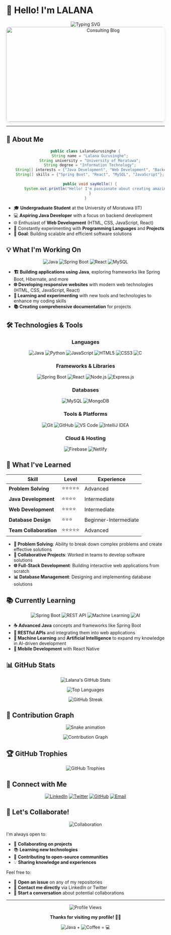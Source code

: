 # 👋 Hello! I'm LALANA

<div align="center">
  <img src="https://readme-typing-svg.herokuapp.com?font=Fira+Code&weight=500&size=28&pause=1000&color=4F46E5&center=true&vCenter=true&width=435&lines=Welcome+to+my+GitHub!;I'm+a+Java+Developer;I+love+Web+Development;Let's+connect!%F0%9F%98%8A" alt="Typing SVG" />
</div>

<div align="center">
  <img src="https://www.mytaskpanel.com/wp-content/uploads/2023/04/consulting-blog-09.webp" alt="Consulting Blog" width="600" height="300" style="border-radius: 10px; box-shadow: 0 4px 8px rgba(0,0,0,0.1);" />
</div>

---

## 🚀 About Me

<div align="center">
  
  ```java
  public class LalanaGurusinghe {
      String name = "Lalana Gurusinghe";
      String university = "University of Moratuwa";
      String degree = "Information Technology";
      String[] interests = {"Java Development", "Web Development", "Backend Systems"};
      String[] skills = {"Spring Boot", "React", "MySQL", "JavaScript"};
      
      public void sayHello() {
          System.out.println("Hello! I'm passionate about creating amazing software! 🚀");
      }
  }
  ```

</div>

- 🎓 **Undergraduate Student** at the University of Moratuwa (IT)
- 💻 **Aspiring Java Developer** with a focus on backend development
- 🌐 Enthusiast of **Web Development** (HTML, CSS, JavaScript, React)
- 🔧 Constantly experimenting with **Programming Languages** and **Projects**
- 🎯 **Goal**: Building scalable and efficient software solutions

## 💡 What I'm Working On

<div align="center">
  
  ![Java](https://img.shields.io/badge/Java-ED8B00?style=for-the-badge&logo=java&logoColor=white)
  ![Spring Boot](https://img.shields.io/badge/Spring_Boot-6DB33F?style=for-the-badge&logo=spring-boot&logoColor=white)
  ![React](https://img.shields.io/badge/React-20232A?style=for-the-badge&logo=react&logoColor=61DAFB)
  ![MySQL](https://img.shields.io/badge/MySQL-00000F?style=for-the-badge&logo=mysql&logoColor=white)
  
</div>

- **🏗️ Building applications using Java**, exploring frameworks like Spring Boot, Hibernate, and more
- **🌐 Developing responsive websites** with modern web technologies (HTML, CSS, JavaScript, React)
- **🔬 Learning and experimenting** with new tools and technologies to enhance my coding skills
- **📚 Creating comprehensive documentation** for projects

## 🛠️ Technologies & Tools

<div align="center">
  
  ### Languages
  ![Java](https://img.shields.io/badge/Java-ED8B00?style=for-the-badge&logo=java&logoColor=white)
  ![Python](https://img.shields.io/badge/Python-FFD43B?style=for-the-badge&logo=python&logoColor=blue)
  ![JavaScript](https://img.shields.io/badge/JavaScript-323330?style=for-the-badge&logo=javascript&logoColor=F7DF1E)
  ![HTML5](https://img.shields.io/badge/HTML5-E34F26?style=for-the-badge&logo=html5&logoColor=white)
  ![CSS3](https://img.shields.io/badge/CSS3-1572B6?style=for-the-badge&logo=css3&logoColor=white)
  ![C](https://img.shields.io/badge/C-00599C?style=for-the-badge&logo=c&logoColor=white)
  
  ### Frameworks & Libraries
  ![Spring Boot](https://img.shields.io/badge/Spring_Boot-6DB33F?style=for-the-badge&logo=spring-boot&logoColor=white)
  ![React](https://img.shields.io/badge/React-20232A?style=for-the-badge&logo=react&logoColor=61DAFB)
  ![Node.js](https://img.shields.io/badge/Node.js-339933?style=for-the-badge&logo=nodedotjs&logoColor=white)
  ![Express.js](https://img.shields.io/badge/Express.js-000000?style=for-the-badge&logo=express&logoColor=white)
  
  ### Databases
  ![MySQL](https://img.shields.io/badge/MySQL-00000F?style=for-the-badge&logo=mysql&logoColor=white)
  ![MongoDB](https://img.shields.io/badge/MongoDB-4EA94B?style=for-the-badge&logo=mongodb&logoColor=white)
  
  ### Tools & Platforms
  ![Git](https://img.shields.io/badge/Git-F05032?style=for-the-badge&logo=git&logoColor=white)
  ![GitHub](https://img.shields.io/badge/GitHub-100000?style=for-the-badge&logo=github&logoColor=white)
  ![VS Code](https://img.shields.io/badge/Visual_Studio_Code-007ACC?style=for-the-badge&logo=visual-studio-code&logoColor=white)
  ![IntelliJ IDEA](https://img.shields.io/badge/IntelliJ_IDEA-000000?style=for-the-badge&logo=intellij-idea&logoColor=white)
  
  ### Cloud & Hosting
  ![Firebase](https://img.shields.io/badge/Firebase-FFCA28?style=for-the-badge&logo=firebase&logoColor=black)
  ![Netlify](https://img.shields.io/badge/Netlify-00C7B7?style=for-the-badge&logo=netlify&logoColor=white)
  
</div>

## 🌟 What I've Learned

<div align="center">
  
  | Skill | Level | Experience |
  |-------|-------|------------|
  | **Problem Solving** | ⭐⭐⭐⭐⭐ | Advanced |
  | **Java Development** | ⭐⭐⭐⭐ | Intermediate |
  | **Web Development** | ⭐⭐⭐⭐ | Intermediate |
  | **Database Design** | ⭐⭐⭐ | Beginner-Intermediate |
  | **Team Collaboration** | ⭐⭐⭐⭐⭐ | Advanced |
  
</div>

- **🧩 Problem Solving**: Ability to break down complex problems and create effective solutions
- **🤝 Collaborative Projects**: Worked in teams to develop software solutions
- **🌐 Full-Stack Development**: Building interactive web applications from scratch
- **📊 Database Management**: Designing and implementing database solutions

## 📚 Currently Learning

<div align="center">
  
  ![Spring Boot](https://img.shields.io/badge/Spring_Boot-6DB33F?style=for-the-badge&logo=spring-boot&logoColor=white)
  ![REST API](https://img.shields.io/badge/REST_API-FF6B6B?style=for-the-badge&logo=rest&logoColor=white)
  ![Machine Learning](https://img.shields.io/badge/Machine_Learning-FF6B6B?style=for-the-badge&logo=machine-learning&logoColor=white)
  ![AI](https://img.shields.io/badge/AI-FF6B6B?style=for-the-badge&logo=ai&logoColor=white)
  
</div>

- **☕ Advanced Java** concepts and frameworks like Spring Boot
- **🔗 RESTful APIs** and integrating them into web applications
- **🤖 Machine Learning** and **Artificial Intelligence** to expand my knowledge in AI-driven development
- **📱 Mobile Development** with React Native

## 📊 GitHub Stats

<div align="center">
  
  ![Lalana's GitHub Stats](https://github-readme-stats.vercel.app/api?username=LalalnaGurusinghe&show_icons=true&theme=radical&hide_border=true&bg_color=0D1117&title_color=4F46E5&icon_color=4F46E5&text_color=FFFFFF&count_private=true&hide=prs)
  
  ![Top Languages](https://github-readme-stats.vercel.app/api/top-langs/?username=LalalnaGurusinghe&layout=compact&theme=radical&hide_border=true&bg_color=0D1117&title_color=4F46E5&text_color=FFFFFF&langs_count=6)
  
  ![GitHub Streak](https://github-readme-streak-stats.herokuapp.com/?user=LalalnaGurusinghe&theme=radical&hide_border=true&background=0D1117&stroke=4F46E5&ring=4F46E5&fire=4F46E5&currStreakNum=FFFFFF&currStreakLabel=4F46E5&sideNums=FFFFFF&sideLabels=FFFFFF&dates=FFFFFF)
  
</div>

## 🎯 Contribution Graph

<div align="center">
  
  <!-- Snake Animation -->
  ![Snake animation](https://github.com/LalalnaGurusinghe/LalalnaGurusinghe/blob/output/github-contribution-grid-snake.svg)
  
  <!-- Contribution Graph -->
  ![Contribution Graph](https://github-readme-activity-graph.vercel.app/graph?username=LalalnaGurusinghe&theme=react-dark&hide_border=true&area=true&color=4F46E5&point=4F46E5&line=4F46E5&area_color=4F46E5&area_alpha=0.1)
  
</div>

## 🏆 GitHub Trophies

<div align="center">
  
  ![GitHub Trophies](https://github-profile-trophy.vercel.app/?username=LalalnaGurusinghe&theme=radical&no-frame=true&no-bg=false&margin-w=4&row=1&column=7)
  
</div>

## 🤝 Connect with Me

<div align="center">
  
  [![LinkedIn](https://img.shields.io/badge/LinkedIn-0077B5?style=for-the-badge&logo=linkedin&logoColor=white)](https://www.linkedin.com/in/lalana-gurusinghe-200bbb277/)
  [![Twitter](https://img.shields.io/badge/Twitter-1DA1F2?style=for-the-badge&logo=twitter&logoColor=white)](https://twitter.com/LGurusingh54853)
  [![GitHub](https://img.shields.io/badge/GitHub-100000?style=for-the-badge&logo=github&logoColor=white)](https://github.com/LalalnaGurusinghe)
  [![Email](https://img.shields.io/badge/Gmail-D14836?style=for-the-badge&logo=gmail&logoColor=white)](mailto:your-email@gmail.com)
  
</div>

## 💬 Let's Collaborate!

<div align="center">
  
  ![Collaboration](https://img.shields.io/badge/Collaboration-Welcome!-4F46E5?style=for-the-badge&logo=github&logoColor=white)
  
</div>

I'm always open to:
- 🤝 **Collaborating on projects**
- 📚 **Learning new technologies**
- 🌟 **Contributing to open-source communities**
- 💡 **Sharing knowledge and experiences**

Feel free to:
- 📧 **Open an issue** on any of my repositories
- 💬 **Contact me directly** via LinkedIn or Twitter
- 🚀 **Start a conversation** about potential collaborations

---

<div align="center">
  
  ![Profile Views](https://komarev.com/ghpvc/?username=LalalnaGurusinghe&color=4F46E5&style=for-the-badge)
  
  **Thanks for visiting my profile! 👨‍💻**
  
  ![Java](https://img.shields.io/badge/Java-ED8B00?style=for-the-badge&logo=java&logoColor=white) + ![Coffee](https://img.shields.io/badge/Coffee-FF6B6B?style=for-the-badge&logo=coffee&logoColor=white) = 💻
  
</div>
